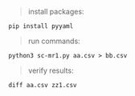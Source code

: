 
> install packages:

    pip install pyyaml


> run commands:

    python3 sc-mr1.py aa.csv > bb.csv

> verify results:

    diff aa.csv zz1.csv
